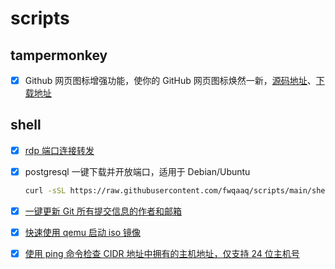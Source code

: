 # scripts

## tampermonkey

* [x] Github 网页图标增强功能，使你的 GitHub 网页图标焕然一新，[源码地址](./tampermonkey/github_web_icon_theme.js)、[下载地址](https://greasyfork.org/zh-CN/scripts/471272-github-网页图标主题)

## shell

* [x] [rdp 端口连接转发](./shell/rdp_forward.sh)
* [x] postgresql 一键下载并开放端口，适用于 Debian/Ubuntu

   ```bash
   curl -sSL https://raw.githubusercontent.com/fwqaaq/scripts/main/shell/postgresql.sh | sudo bash
   ```

* [x] [一键更新 Git 所有提交信息的作者和邮箱](./shell/update_git_info.sh)
* [x] [快速使用 qemu 启动 iso 镜像](./shell/qemu_start.sh)
* [x] [使用 ping 命令检查 CIDR 地址中拥有的主机地址，仅支持 24 位主机号](./shell/ping_cidr.sh)
